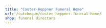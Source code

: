 ```yaml
---
title: "Coster-Heppner Funeral Home"
url: /cutchogue/coster-heppner-funeral-home/
shop: funeral directors
---
```

